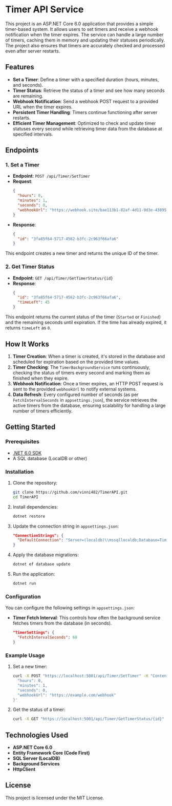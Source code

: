 # Timer API Service

This project is an ASP.NET Core 6.0 application that provides a simple timer-based system. It allows users to set timers and receive a webhook notification when the timer expires. The service can handle a large number of timers, caching them in memory and updating their statuses periodically. The project also ensures that timers are accurately checked and processed even after server restarts.

## Features

- **Set a Timer**: Define a timer with a specified duration (hours, minutes, and seconds).
- **Timer Status**: Retrieve the status of a timer and see how many seconds are remaining.
- **Webhook Notification**: Send a webhook POST request to a provided URL when the timer expires.
- **Persistent Timer Handling**: Timers continue functioning after server restarts.
- **Efficient Timer Management**: Optimized to check and update timer statuses every second while retrieving timer data from the database at specified intervals.

## Endpoints

### 1. Set a Timer

- **Endpoint**: `POST /api/Timer/SetTimer`
- **Request**:
  ```json
  {
    "hours": 0,
    "minutes": 1,
    "seconds": 0,
    "webhookUrl": "https://webhook.site/bae113b1-82af-4d11-9d3e-4389572a1981"
  }
  ```
- **Response**:
  ```json
  {
    "id": "3fa85f64-5717-4562-b3fc-2c963f66afa6"
  }
  ```

This endpoint creates a new timer and returns the unique ID of the timer.

### 2. Get Timer Status

- **Endpoint**: `GET /api/Timer/GetTimerStatus/{id}`
- **Response**:
  ```json
  {
    "id": "3fa85f64-5717-4562-b3fc-2c963f66afa6",
    "timeLeft": 45
  }
  ```

This endpoint returns the current status of the timer (`Started` or `Finished`) and the remaining seconds until expiration. If the time has already expired, it returns `timeLeft` as `0`.

## How It Works

1. **Timer Creation**: When a timer is created, it's stored in the database and scheduled for expiration based on the provided time values.
2. **Timer Checking**: The `TimerBackgroundService` runs continuously, checking the status of timers every second and marking them as finished when they expire.
3. **Webhook Notification**: Once a timer expires, an HTTP POST request is sent to the provided `webhookUrl` to notify external systems.
4. **Data Refresh**: Every configured number of seconds (as per `FetchIntervalSeconds` in `appsettings.json`), the service retrieves the active timers from the database, ensuring scalability for handling a large number of timers efficiently.

## Getting Started

### Prerequisites

- [.NET 6.0 SDK](https://dotnet.microsoft.com/download/dotnet/6.0)
- A SQL database (LocalDB or other)

### Installation

1. Clone the repository:
   ```bash
   git clone https://github.com/vinni482/TimerAPI.git
   cd TimerAPI
   ```

2. Install dependencies:
   ```bash
   dotnet restore
   ```

3. Update the connection string in `appsettings.json`:
   ```json
   "ConnectionStrings": {
     "DefaultConnection": "Server=(localdb)\\mssqllocaldb;Database=TimerDb;Trusted_Connection=True;"
   }
   ```

4. Apply the database migrations:
   ```bash
   dotnet ef database update
   ```

5. Run the application:
   ```bash
   dotnet run
   ```

### Configuration

You can configure the following settings in `appsettings.json`:

- **Timer Fetch Interval**: This controls how often the background service fetches timers from the database (in seconds).
  ```json
  "TimerSettings": {
    "FetchIntervalSeconds": 60
  }
  ```

### Example Usage

1. Set a new timer:
   ```bash
   curl -X POST "https://localhost:5001/api/Timer/SetTimer" -H "Content-Type: application/json" -d '{
     "hours": 0,
     "minutes": 1,
     "seconds": 0,
     "webhookUrl": "https://example.com/webhook"
   }'
   ```

2. Get the status of a timer:
   ```bash
   curl -X GET "https://localhost:5001/api/Timer/GetTimerStatus/{id}"
   ```

## Technologies Used

- **ASP.NET Core 6.0**
- **Entity Framework Core (Code First)**
- **SQL Server (LocalDB)**
- **Background Services**
- **HttpClient**

## License

This project is licensed under the MIT License.
